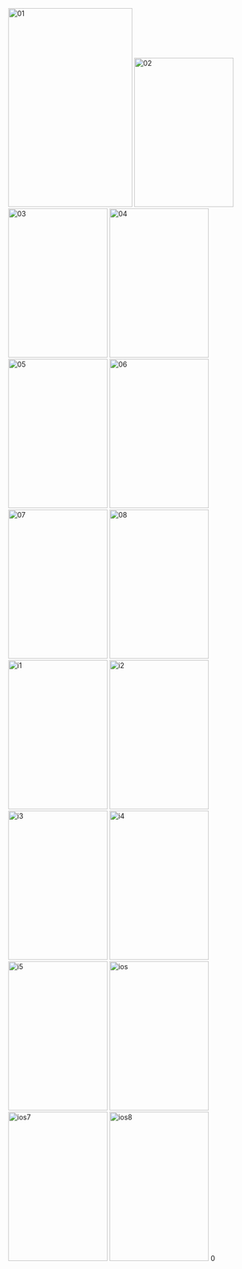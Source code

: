 <img src="https://github.com/user-attachments/assets/4ed926c6-decb-437c-8ab8-33fe2d571d3c" alt="01" width="250" height="400">
<img src="https://github.com/user-attachments/assets/9d6157eb-1fa0-4e65-970d-3678a9ba0dba" alt="02" width="200" height="300">
<img src="https://github.com/user-attachments/assets/b97ecca0-0de0-4834-baa0-2893994fdfd7" alt="03" width="200" height="300">
<img src="https://github.com/user-attachments/assets/7926ebdf-8cfb-4adf-9d48-e16045e31c61" alt="04" width="200" height="300">
<img src="https://github.com/user-attachments/assets/5b9e0301-0f31-4017-8f78-d64775acd54f" alt="05" width="200" height="300">
<img src="https://github.com/user-attachments/assets/7351efa7-7bce-42eb-b127-e6e564f4b6ef" alt="06" width="200" height="300">
<img src="https://github.com/user-attachments/assets/b3585c37-8250-42de-9753-800e4f85b48d" alt="07" width="200" height="300">
<img src="https://github.com/user-attachments/assets/d8ccf115-1090-48ef-b191-ce0c7a68dd78" alt="08" width="200" height="300">
<img src="https://github.com/user-attachments/assets/dc89dc04-a2be-4fb8-959e-9a3cc13577ef" alt="i1" width="200" height="300">
<img src="https://github.com/user-attachments/assets/3dcb9d6d-8ca9-45b5-ae1a-d6c08446e4e4" alt="i2" width="200" height="300">
<img src="https://github.com/user-attachments/assets/d255d951-4ad7-4114-b094-583828450d96" alt="i3" width="200" height="300">
<img src="https://github.com/user-attachments/assets/03913493-0ae8-46b0-b9c2-29f6c2bff091" alt="i4" width="200" height="300">
<img src="https://github.com/user-attachments/assets/49aebc7b-6a0d-4361-bc89-945871f1ab46" alt="i5" width="200" height="300">
<img src="https://github.com/user-attachments/assets/60d08141-c0f0-4eb3-b745-36aeee1caf97" alt="ios" width="200" height="300">
<img src="https://github.com/user-attachments/assets/822e8f89-b433-430b-842c-4f8b73acdfc8" alt="ios7" width="200" height="300">
<img src="https://github.com/user-attachments/assets/109b8a40-a7a1-458c-b73b-76037f946260" alt="ios8" width="200" height="300">
0
